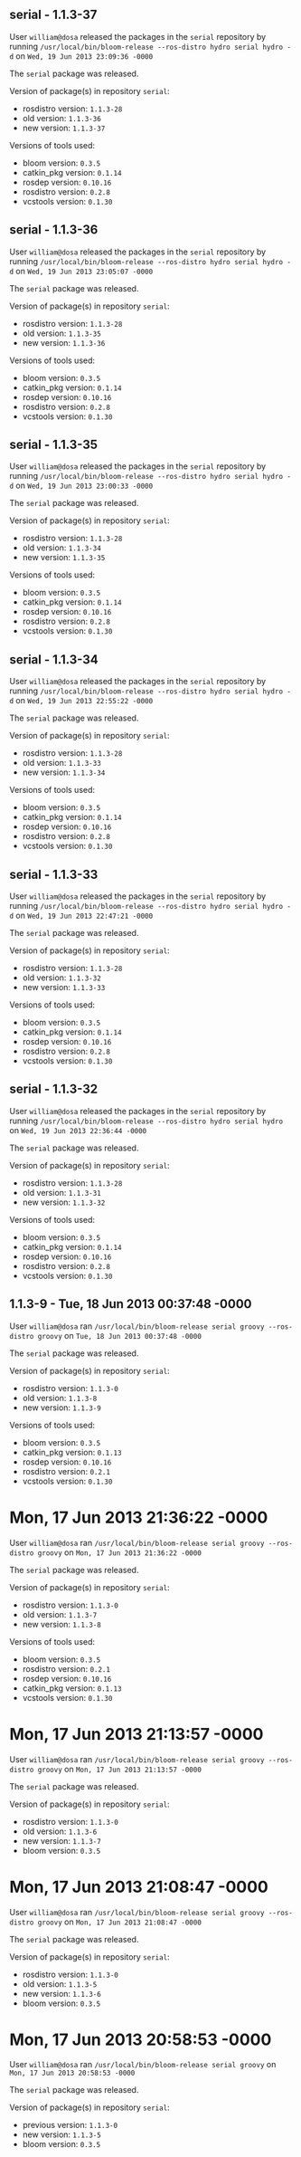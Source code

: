 ## serial - 1.1.3-37

User `william@dosa` released the packages in the `serial` repository by running `/usr/local/bin/bloom-release --ros-distro hydro serial hydro -d` on `Wed, 19 Jun 2013 23:09:36 -0000`

The `serial` package was released.

Version of package(s) in repository `serial`:
- rosdistro version: `1.1.3-28`
- old version: `1.1.3-36`
- new version: `1.1.3-37`

Versions of tools used:
- bloom version: `0.3.5`
- catkin_pkg version: `0.1.14`
- rosdep version: `0.10.16`
- rosdistro version: `0.2.8`
- vcstools version: `0.1.30`


## serial - 1.1.3-36

User `william@dosa` released the packages in the `serial` repository by running `/usr/local/bin/bloom-release --ros-distro hydro serial hydro -d` on `Wed, 19 Jun 2013 23:05:07 -0000`

The `serial` package was released.

Version of package(s) in repository `serial`:
- rosdistro version: `1.1.3-28`
- old version: `1.1.3-35`
- new version: `1.1.3-36`

Versions of tools used:
- bloom version: `0.3.5`
- catkin_pkg version: `0.1.14`
- rosdep version: `0.10.16`
- rosdistro version: `0.2.8`
- vcstools version: `0.1.30`


## serial - 1.1.3-35

User `william@dosa` released the packages in the `serial` repository by running `/usr/local/bin/bloom-release --ros-distro hydro serial hydro -d` on `Wed, 19 Jun 2013 23:00:33 -0000`

The `serial` package was released.

Version of package(s) in repository `serial`:
- rosdistro version: `1.1.3-28`
- old version: `1.1.3-34`
- new version: `1.1.3-35`

Versions of tools used:
- bloom version: `0.3.5`
- catkin_pkg version: `0.1.14`
- rosdep version: `0.10.16`
- rosdistro version: `0.2.8`
- vcstools version: `0.1.30`


## serial - 1.1.3-34

User `william@dosa` released the packages in the `serial` repository by running `/usr/local/bin/bloom-release --ros-distro hydro serial hydro -d` on `Wed, 19 Jun 2013 22:55:22 -0000`

The `serial` package was released.

Version of package(s) in repository `serial`:
- rosdistro version: `1.1.3-28`
- old version: `1.1.3-33`
- new version: `1.1.3-34`

Versions of tools used:
- bloom version: `0.3.5`
- catkin_pkg version: `0.1.14`
- rosdep version: `0.10.16`
- rosdistro version: `0.2.8`
- vcstools version: `0.1.30`


## serial - 1.1.3-33

User `william@dosa` released the packages in the `serial` repository by running `/usr/local/bin/bloom-release --ros-distro hydro serial hydro -d` on `Wed, 19 Jun 2013 22:47:21 -0000`

The `serial` package was released.

Version of package(s) in repository `serial`:
- rosdistro version: `1.1.3-28`
- old version: `1.1.3-32`
- new version: `1.1.3-33`

Versions of tools used:
- bloom version: `0.3.5`
- catkin_pkg version: `0.1.14`
- rosdep version: `0.10.16`
- rosdistro version: `0.2.8`
- vcstools version: `0.1.30`


## serial - 1.1.3-32

User `william@dosa` released the packages in the `serial` repository by running `/usr/local/bin/bloom-release --ros-distro hydro serial hydro` on `Wed, 19 Jun 2013 22:36:44 -0000`

The `serial` package was released.

Version of package(s) in repository `serial`:
- rosdistro version: `1.1.3-28`
- old version: `1.1.3-31`
- new version: `1.1.3-32`

Versions of tools used:
- bloom version: `0.3.5`
- catkin_pkg version: `0.1.14`
- rosdep version: `0.10.16`
- rosdistro version: `0.2.8`
- vcstools version: `0.1.30`


## 1.1.3-9 - Tue, 18 Jun 2013 00:37:48 -0000

User `william@dosa` ran `/usr/local/bin/bloom-release serial groovy --ros-distro groovy` on `Tue, 18 Jun 2013 00:37:48 -0000`

The `serial` package was released.

Version of package(s) in repository `serial`:
- rosdistro version: `1.1.3-0`
- old version: `1.1.3-8`
- new version: `1.1.3-9`

Versions of tools used:
- bloom version: `0.3.5`
- catkin_pkg version: `0.1.13`
- rosdep version: `0.10.16`
- rosdistro version: `0.2.1`
- vcstools version: `0.1.30`


# Mon, 17 Jun 2013 21:36:22 -0000

User `william@dosa` ran `/usr/local/bin/bloom-release serial groovy --ros-distro groovy` on `Mon, 17 Jun 2013 21:36:22 -0000`

The `serial` package was released.

Version of package(s) in repository `serial`:
- rosdistro version: `1.1.3-0`
- old version: `1.1.3-7`
- new version: `1.1.3-8`

Versions of tools used:
- bloom version: `0.3.5`
- rosdistro version: `0.2.1`
- rosdep version: `0.10.16`
- catkin_pkg version: `0.1.13`
- vcstools version: `0.1.30`


# Mon, 17 Jun 2013 21:13:57 -0000

User `william@dosa` ran `/usr/local/bin/bloom-release serial groovy --ros-distro groovy` on `Mon, 17 Jun 2013 21:13:57 -0000`

The `serial` package was released.

Version of package(s) in repository `serial`:
- rosdistro version: `1.1.3-0`
- old version: `1.1.3-6`
- new version: `1.1.3-7`
- bloom version: `0.3.5`


# Mon, 17 Jun 2013 21:08:47 -0000

User `william@dosa` ran `/usr/local/bin/bloom-release serial groovy --ros-distro groovy` on `Mon, 17 Jun 2013 21:08:47 -0000`

The `serial` package was released.

Version of package(s) in repository `serial`:
- rosdistro version: `1.1.3-0`
- old version: `1.1.3-5`
- new version: `1.1.3-6`
- bloom version: `0.3.5`


# Mon, 17 Jun 2013 20:58:53 -0000

User `william@dosa` ran `/usr/local/bin/bloom-release serial groovy` on `Mon, 17 Jun 2013 20:58:53 -0000`

The `serial` package was released.

Version of package(s) in repository `serial`:
- previous version: `1.1.3-0`
- new version: `1.1.3-5`
- bloom version: `0.3.5`
